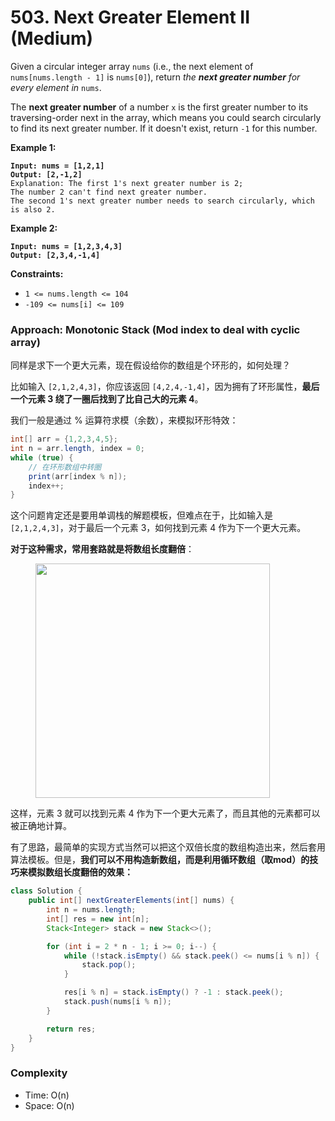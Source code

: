 # 503. Next Greater Element II (Medium)

Given a circular integer array `nums` (i.e., the next element of `nums[nums.length - 1]` is `nums[0]`), return _the **next greater number** for every element in_ `nums`.

The **next greater number** of a number `x` is the first greater number to its traversing-order next in the array, which means you could search circularly to find its next greater number. If it doesn't exist, return `-1` for this number.

**Example 1:**

<pre><code><strong>Input: nums = [1,2,1]
</strong><strong>Output: [2,-1,2]
</strong>Explanation: The first 1's next greater number is 2; 
The number 2 can't find next greater number. 
The second 1's next greater number needs to search circularly, which is also 2.
</code></pre>

**Example 2:**

<pre><code><strong>Input: nums = [1,2,3,4,3]
</strong><strong>Output: [2,3,4,-1,4]
</strong></code></pre>

**Constraints:**

* `1 <= nums.length <= 104`
* `-109 <= nums[i] <= 109`



### Approach: Monotonic Stack (Mod index to deal with cyclic array)

同样是求下一个更大元素，现在假设给你的数组是个环形的，如何处理？

比如输入 `[2,1,2,4,3]`，你应该返回 `[4,2,4,-1,4]`，因为拥有了环形属性，**最后一个元素 3 绕了一圈后找到了比自己大的元素 4**。

我们一般是通过 % 运算符求模（余数），来模拟环形特效：

```java
int[] arr = {1,2,3,4,5};
int n = arr.length, index = 0;
while (true) {
    // 在环形数组中转圈
    print(arr[index % n]);
    index++;
}
```

这个问题肯定还是要用单调栈的解题模板，但难点在于，比如输入是 `[2,1,2,4,3]`，对于最后一个元素 3，如何找到元素 4 作为下一个更大元素。

**对于这种需求，常用套路就是将数组长度翻倍**：

<figure><img src="https://labuladong.github.io/algo/images/%E5%8D%95%E8%B0%83%E6%A0%88/2.jpeg" alt="" width="375"><figcaption></figcaption></figure>

这样，元素 3 就可以找到元素 4 作为下一个更大元素了，而且其他的元素都可以被正确地计算。

有了思路，最简单的实现方式当然可以把这个双倍长度的数组构造出来，然后套用算法模板。但是，**我们可以不用构造新数组，而是利用循环数组（取mod）的技巧来模拟数组长度翻倍的效果：**

```java
class Solution {
    public int[] nextGreaterElements(int[] nums) {
        int n = nums.length;
        int[] res = new int[n];
        Stack<Integer> stack = new Stack<>();

        for (int i = 2 * n - 1; i >= 0; i--) {
            while (!stack.isEmpty() && stack.peek() <= nums[i % n]) {
                stack.pop();
            }

            res[i % n] = stack.isEmpty() ? -1 : stack.peek();
            stack.push(nums[i % n]);
        }

        return res;
    }
}
```

### Complexity

* Time: O(n)
* Space: O(n)
